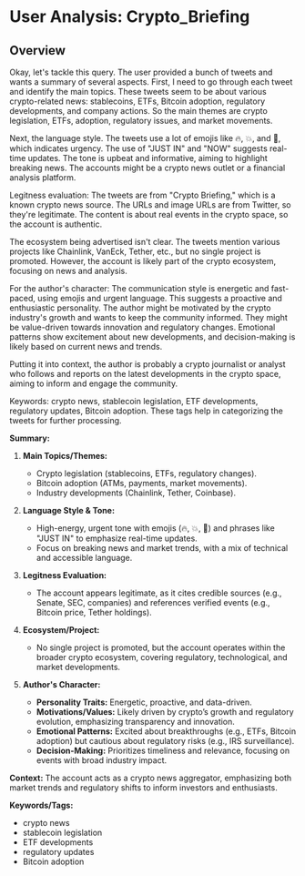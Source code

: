 # User Analysis: Crypto_Briefing

## Overview

<think>
Okay, let's tackle this query. The user provided a bunch of tweets and wants a summary of several aspects. First, I need to go through each tweet and identify the main topics. These tweets seem to be about various crypto-related news: stablecoins, ETFs, Bitcoin adoption, regulatory developments, and company actions. So the main themes are crypto legislation, ETFs, adoption, regulatory issues, and market movements.

Next, the language style. The tweets use a lot of emojis like 🔥, 💥, and 🚨, which indicates urgency. The use of "JUST IN" and "NOW" suggests real-time updates. The tone is upbeat and informative, aiming to highlight breaking news. The accounts might be a crypto news outlet or a financial analysis platform.

Legitness evaluation: The tweets are from "Crypto Briefing," which is a known crypto news source. The URLs and image URLs are from Twitter, so they're legitimate. The content is about real events in the crypto space, so the account is authentic.

The ecosystem being advertised isn't clear. The tweets mention various projects like Chainlink, VanEck, Tether, etc., but no single project is promoted. However, the account is likely part of the crypto ecosystem, focusing on news and analysis.

For the author's character: The communication style is energetic and fast-paced, using emojis and urgent language. This suggests a proactive and enthusiastic personality. The author might be motivated by the crypto industry's growth and wants to keep the community informed. They might be value-driven towards innovation and regulatory changes. Emotional patterns show excitement about new developments, and decision-making is likely based on current news and trends.

Putting it into context, the author is probably a crypto journalist or analyst who follows and reports on the latest developments in the crypto space, aiming to inform and engage the community.

Keywords: crypto news, stablecoin legislation, ETF developments, regulatory updates, Bitcoin adoption. These tags help in categorizing the tweets for further processing.
</think>

**Summary:**  
1. **Main Topics/Themes:**  
   - Crypto legislation (stablecoins, ETFs, regulatory changes).  
   - Bitcoin adoption (ATMs, payments, market movements).  
   - Industry developments (Chainlink, Tether, Coinbase).  

2. **Language Style & Tone:**  
   - High-energy, urgent tone with emojis (🔥, 💥, 🚨) and phrases like "JUST IN" to emphasize real-time updates.  
   - Focus on breaking news and market trends, with a mix of technical and accessible language.  

3. **Legitness Evaluation:**  
   - The account appears legitimate, as it cites credible sources (e.g., Senate, SEC, companies) and references verified events (e.g., Bitcoin price, Tether holdings).  

4. **Ecosystem/Project:**  
   - No single project is promoted, but the account operates within the broader crypto ecosystem, covering regulatory, technological, and market developments.  

5. **Author's Character:**  
   - **Personality Traits:** Energetic, proactive, and data-driven.  
   - **Motivations/Values:** Likely driven by crypto’s growth and regulatory evolution, emphasizing transparency and innovation.  
   - **Emotional Patterns:** Excited about breakthroughs (e.g., ETFs, Bitcoin adoption) but cautious about regulatory risks (e.g., IRS surveillance).  
   - **Decision-Making:** Prioritizes timeliness and relevance, focusing on events with broad industry impact.  

**Context:** The account acts as a crypto news aggregator, emphasizing both market trends and regulatory shifts to inform investors and enthusiasts.  

**Keywords/Tags:**  
- crypto news  
- stablecoin legislation  
- ETF developments  
- regulatory updates  
- Bitcoin adoption